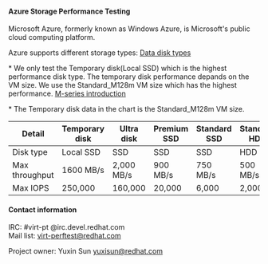 #### Azure Storage Performance Testing

Microsoft Azure, formerly known as Windows Azure, is Microsoft's public cloud computing platform.

Azure supports different storage types: [Data disk types](https://docs.microsoft.com/en-us/azure/virtual-machines/disks-types)

\* We only test the Temporary disk(Local SSD) which is the highest performance disk type.  The temporary disk performance depands on the VM size. We use the Standard_M128m VM size which has the highest performance. [M-series introduction](https://docs.microsoft.com/en-us/azure/virtual-machines/m-series)

\* The Temporary disk data in the chart is the Standard_M128m VM size.

| Detail | Temporary disk | Ultra disk | Premium SSD | Standard SSD | Standard HDD |
| ------ | -------------- | ---------- | ----------- | ------------ | ------------ |
|Disk type |Local SSD |SSD   |SSD   |SSD   |HDD   |
|Max throughput |1600 MB/s |2,000 MB/s    |900 MB/s   |750 MB/s   |500 MB/s   |
|Max IOPS   |250,000| 160,000    |20,000   |6,000   |2,000   |


#### Contact information

IRC: #virt-pt @irc.devel.redhat.com  
Mail list: virt-perftest@redhat.com

Project owner: Yuxin Sun <yuxisun@redhat.com>
